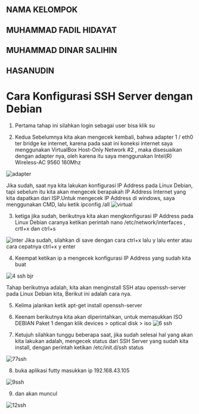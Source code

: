 ## NAMA KELOMPOK
## MUHAMMAD FADIL HIDAYAT
## MUHAMMAD DINAR SALIHIN
## HASANUDIN

# Cara Konfigurasi SSH Server dengan Debian
1. Pertama tahap ini silahkan login sebagai user bisa klik su  

2. Kedua Sebelumnya kita akan mengecek kembali, bahwa adapter 1 / eth0 ter bridge ke internet, karena pada saat ini koneksi internet saya menggunakan VirtualBox Host-Only Network #2 , maka disesuaikan dengan adapter nya, oleh karena itu saya menggunakan Intel(R) Wireless-AC 9560 160Mhz 

![adapter](https://user-images.githubusercontent.com/112459285/193231461-10a5eda4-6b36-4182-8734-dedf4c6da21d.png) 

Jika sudah, saat nya kita lakukan konfigurasi IP Address pada Linux Debian, tapi sebelum itu kita akan mengecek berapakah IP Address Internet yang kita dapatkan dari ISP.Untuk mengecek IP Address di windows, saya menggunakan CMD, lalu ketik ipconfig /all ![virtual](https://user-images.githubusercontent.com/112459285/193234601-f1e68ec2-9807-4209-9874-387361af8105.png)

3. ketiga jika sudah, berikutnya kita akan mengkonfigurasi IP Address pada Linux Debian caranya ketikan perintah nano /etc/network/interfaces , crtl+x dan ctrl+s  

![inter](https://user-images.githubusercontent.com/112459285/193235042-9f34d0e4-166e-48a7-904c-b127a507cd5f.png) Jika sudah, silahkan di save dengan cara
ctrl+x lalu y lalu enter
atau cara cepatnya
ctrl+x y enter

4. Keempat ketikan ip a mengecek konfigurasi IP Address yang sudah kita buat 

![4 ssh bjr](https://user-images.githubusercontent.com/74998124/194046219-de1fdc8e-262d-4375-9bf1-483289dd52c5.PNG)

Tahap berikutnya adalah, kita akan menginstall SSH atau openssh-server pada Linux Debian kita, Berikut ini adalah cara nya. 

5. Kelima jalankan ketik apt-get install openssh-server


6. Keenam berikutnya kita akan diperintahkan, untuk memasukkan ISO DEBIAN Paket 1  dengan klik devices > optical disk > iso 
![6 ssh](https://user-images.githubusercontent.com/74998124/194046859-e7b897a2-11f5-461c-8f02-133c97d8f66f.PNG)


7. Ketujuh silahkan tunggu beberapa saat, jika sudah selesai hal yang akan kita lakukan adalah, mengecek status dari SSH Server yang sudah kita install, dengan perintah ketikan /etc/init.d/ssh status

![77ssh](https://user-images.githubusercontent.com/74998124/194047363-745a99d4-5ab5-4bb3-b41a-e12186994216.PNG)



8. buka aplikasi futty masukkan ip 192.168.43.105

![9ssh](https://user-images.githubusercontent.com/74998124/194047642-497b1a68-c475-4feb-ae0f-03663ae4dfba.PNG)

9. dan akan muncul 


![12ssh](https://user-images.githubusercontent.com/74998124/194048071-c32e4e7b-394b-4e11-990d-4ca64fd686ff.PNG)
